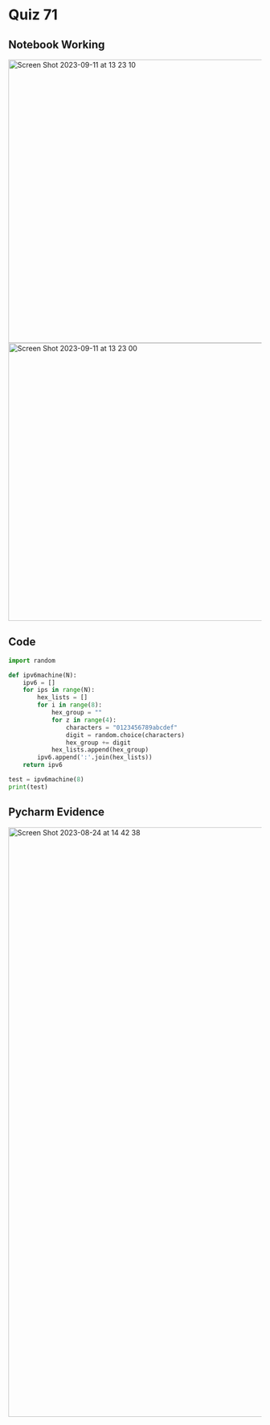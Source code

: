 # Quiz 71

## Notebook Working
<img width="563" alt="Screen Shot 2023-09-11 at 13 23 10" src="https://github.com/DaniSofiaG/year_2/assets/111941990/280298ae-72a2-4170-b0b5-6b3dd71b889e">
<img width="552" alt="Screen Shot 2023-09-11 at 13 23 00" src="https://github.com/DaniSofiaG/year_2/assets/111941990/8f5e3583-80ea-4573-b8d4-2013aae4401b">

## Code
```.py
import random

def ipv6machine(N):
    ipv6 = []
    for ips in range(N):
        hex_lists = []
        for i in range(8):
            hex_group = ""
            for z in range(4):
                characters = "0123456789abcdef"
                digit = random.choice(characters)
                hex_group += digit
            hex_lists.append(hex_group)
        ipv6.append(':'.join(hex_lists))
    return ipv6

test = ipv6machine(8)
print(test)
```

## Pycharm Evidence
<img width="1171" alt="Screen Shot 2023-08-24 at 14 42 38" src="https://github.com/DaniSofiaG/year_2/assets/111941990/3e53c78d-9677-43f7-9683-937424f44f40">
